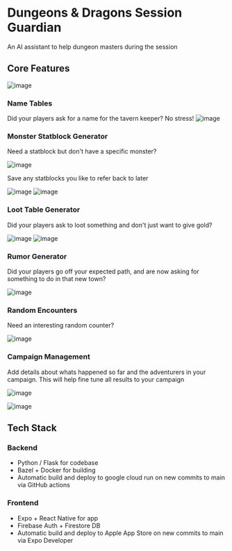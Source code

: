 # Dungeons & Dragons Session Guardian

An AI assistant to help dungeon masters during the session

## Core Features

![image](https://github.com/user-attachments/assets/9ef111a3-df44-491a-ba71-d8a738060c4d)

### Name Tables

Did your players ask for a name for the tavern keeper? No stress!
![image](https://github.com/user-attachments/assets/4baf1606-1dba-4b28-808a-b905c4b851ec)

### Monster Statblock Generator

Need a statblock but don't have a specific monster?

![image](https://github.com/user-attachments/assets/ca47cb11-c6c0-4b00-80fa-b767b92e0957)

Save any statblocks you like to refer back to later

![image](https://github.com/user-attachments/assets/39cec8f9-fd74-426e-b435-e60012fe4bf6) ![image](https://github.com/user-attachments/assets/a7cfa203-dff9-4d12-805a-f729a256478d)

### Loot Table Generator

Did your players ask to loot something and don't just want to give gold?

![image](https://github.com/user-attachments/assets/2f0ddd86-d9f6-4f18-b953-43c9b9d60461) ![image](https://github.com/user-attachments/assets/3e22fee7-ae89-4763-8a3b-42aa6063bd39)

### Rumor Generator

Did your players go off your expected path, and are now asking for something to do in that new town?

![image](https://github.com/user-attachments/assets/eb243958-0f05-40ba-8909-bd690b6bada4)

### Random Encounters

Need an interesting random counter?

![image](https://github.com/user-attachments/assets/edc313e3-f78a-44f1-9bc3-83603a1e0891)

### Campaign Management

Add details about whats happened so far and the adventurers in your campaign. This will help fine tune all results to your campaign

![image](https://github.com/user-attachments/assets/96a47ffb-f4e7-4565-a883-306c71512a42)

![image](https://github.com/user-attachments/assets/7c657b77-a8b9-4fa5-a239-1c848f2c87ad)


## Tech Stack

### Backend

- Python / Flask for codebase
- Bazel + Docker for building
- Automatic build and deploy to google cloud run on new commits to main via GitHub actions

### Frontend

- Expo + React Native for app
- Firebase Auth + Firestore DB
- Automatic build and deploy to Apple App Store on new commits to main via Expo Developer
